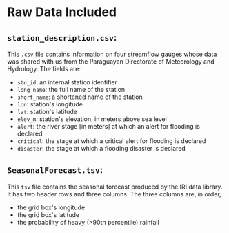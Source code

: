 # Raw Data Included

## `station_description.csv`:

This `.csv` file contains information on four streamflow gauges whose data was shared with us from the Paraguayan Directorate of Meteorology and Hydrology.
The fields are:

- `stn_id`: an internal station identifier
- `long_name`: the full name of the station
- `short_name`: a shortened name of the station
- `lon`: station's longitude
- `lat`: station's latitude
- `elev_m`: station's elevation, in meters above sea level
- `alert`: the river stage [in meters] at which an alert for flooding is declared
- `critical`: the stage at which a critical alert for flooding is declared
- `disaster`: the stage at which a flooding disaster is declared

## `SeasonalForecast.tsv`:

This `tsv` file contains the seasonal forecast produced by the IRI data library.
It has two header rows and three columns.
The three columns are, in order,

- the grid box's longitude
- the grid box's latitude
- the probability of heavy (>90th percentile) rainfall
